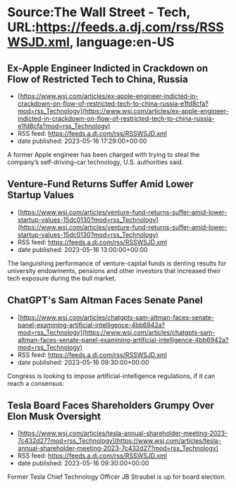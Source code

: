 # Source:The Wall Street - Tech, URL:https://feeds.a.dj.com/rss/RSSWSJD.xml, language:en-US

## Ex-Apple Engineer Indicted in Crackdown on Flow of Restricted Tech to China, Russia
 - [https://www.wsj.com/articles/ex-apple-engineer-indicted-in-crackdown-on-flow-of-restricted-tech-to-china-russia-e1fd8cfa?mod=rss_Technology](https://www.wsj.com/articles/ex-apple-engineer-indicted-in-crackdown-on-flow-of-restricted-tech-to-china-russia-e1fd8cfa?mod=rss_Technology)
 - RSS feed: https://feeds.a.dj.com/rss/RSSWSJD.xml
 - date published: 2023-05-16 17:29:00+00:00

A former Apple engineer has been charged with trying to steal the company’s self-driving-car technology, U.S. authorities said.

## Venture-Fund Returns Suffer Amid Lower Startup Values
 - [https://www.wsj.com/articles/venture-fund-returns-suffer-amid-lower-startup-values-15dc0130?mod=rss_Technology](https://www.wsj.com/articles/venture-fund-returns-suffer-amid-lower-startup-values-15dc0130?mod=rss_Technology)
 - RSS feed: https://feeds.a.dj.com/rss/RSSWSJD.xml
 - date published: 2023-05-16 13:00:00+00:00

The languishing performance of venture-capital funds is denting results for university endowments, pensions and other investors that increased their tech exposure during the bull market.

## ChatGPT's Sam Altman Faces Senate Panel
 - [https://www.wsj.com/articles/chatgpts-sam-altman-faces-senate-panel-examining-artificial-intelligence-4bb6942a?mod=rss_Technology](https://www.wsj.com/articles/chatgpts-sam-altman-faces-senate-panel-examining-artificial-intelligence-4bb6942a?mod=rss_Technology)
 - RSS feed: https://feeds.a.dj.com/rss/RSSWSJD.xml
 - date published: 2023-05-16 09:30:00+00:00

Congress is looking to impose artificial-intelligence regulations, if it can reach a consensus.

## Tesla Board Faces Shareholders Grumpy Over Elon Musk Oversight
 - [https://www.wsj.com/articles/tesla-annual-shareholder-meeting-2023-7c432d27?mod=rss_Technology](https://www.wsj.com/articles/tesla-annual-shareholder-meeting-2023-7c432d27?mod=rss_Technology)
 - RSS feed: https://feeds.a.dj.com/rss/RSSWSJD.xml
 - date published: 2023-05-16 09:30:00+00:00

Former Tesla Chief Technology Officer JB Straubel is up for board election.

